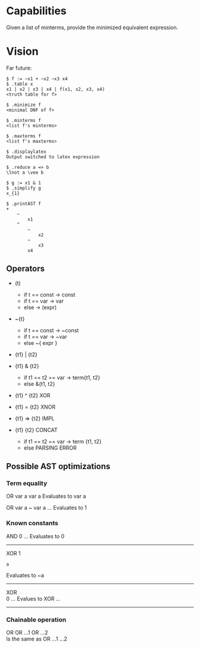 # Capabilities 
Given a list of minterms, provide the minimized equivalent expression.

# Vision
Far future:

```
$ f := ~x1 + ~x2 ~x3 x4 
$ .table x 
x1 | x2 | x3 | x4 | f(x1, x2, x3, x4)
<truth table for f> 

$ .minimize f 
<minimal DNF of f> 

$ .minterms f 
<list f's minterms>

$ .maxterms f 
<list f's maxterms> 

$ .displaylatex 
Output switched to latex expression 

$ .reduce a => b 
\lnot a \vee b 

$ g := x1 & 1 
$ .simplify g 
x_{1} 

$ .printAST f 
+
    ~
        x1 
    ^
        ~
            x2 
        ~
            x3 
        x4 
```

## Operators
- (t) 
    - if t == const -> const 
    - if t == var -> var 
    - else -> (expr) 
- ~{t}
    - if t == const -> ~const 
    - if t == var -> ~var 
    - else ~{ expr }
- {t1} | {t2} 
- {t1} & {t2}
    - if t1 == t2 == var -> term{t1, t2}
    - else &{t1, t2} 
- {t1} ^ {t2} XOR 
- {t1} = {t2} XNOR
- {t1} => {t2} IMPL 

- {t1} {t2} CONCAT 
    - if t1 == t2 == var -> term {t1, t2}
    - else PARSING ERROR 

## Possible AST optimizations

### Term equality 
OR 
    var a 
    var a 
Evaluates to 
var a 

OR 
    var a 
    ~ 
        var a 
    ... 
Evaluates to 
1 



### Known constants 
AND 
    0 
    ... 
Evaluates to 0 

---
XOR 
    1 

    a 
Evaluates to 
~a 

---
XOR  
    0 
    ... 
Evalues to 
XOR 
    ... 

---



### Chainable operation 
OR 
    OR 
        ...1 
    OR 
        ...2  
Is the same as 
OR 
    ...1 
    ...2 








